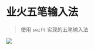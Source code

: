 # 业火五笔输入法

> 使用 `swift` 实现的五笔输入法


![](https://github.com/qwertyyb/FireWubi/workflows/CI/badge.svg)
